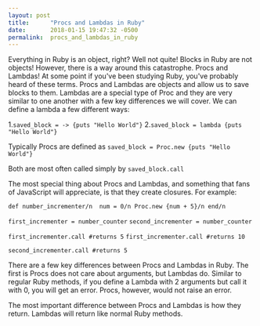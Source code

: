 ```yaml
---
layout: post
title:      "Procs and Lambdas in Ruby"
date:       2018-01-15 19:47:32 -0500
permalink:  procs_and_lambdas_in_ruby
---
```


Everything in Ruby is an object, right? Well not quite! Blocks in Ruby are not objects! However, there is a way around this catastrophe. Procs and Lambdas! At some point if you've been studying Ruby, you've probably heard of these terms. Procs and Lambdas are objects and allow us to save blocks to them. Lambdas are a special type of Proc and they are very similar to one another with a few key differences we will cover. We can define a lambda a few different ways:

1.```saved_block = -> {puts "Hello World"}```
2.```saved_block = lambda {puts "Hello World"}```

Typically Procs are defined as ```saved_block = Proc.new {puts "Hello World"}```

Both are most often called simply by ```saved_block.call```

The most special thing about Procs and Lambdas, and something that fans of JavaScript will appreciate, is that they create closures. For example:

`def number_incrementer/n 
   num = 0/n
   Proc.new {num + 5}/n
end/n`

```first_incrementer = number_counter```
```second_incrementer = number_counter```

```first_incrementer.call #returns 5```
```first_incrementer.call #returns 10```

```second_incrementer.call #returns 5```

There are a few key differences between Procs and Lambdas in Ruby. The first is Procs does not care about arguments, but Lambdas do. Similar to regular Ruby methods, if you define a Lambda with 2 arguments but call it with 0, you will get an error. Procs, however, would not raise an error. 

The most important difference between Procs and Lambdas is how they return. Lambdas will return like normal Ruby methods.
